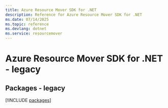 ```yaml
---
title: Azure Resource Mover SDK for .NET
description: Reference for Azure Resource Mover SDK for .NET
ms.date: 07/14/2025
ms.topic: reference
ms.devlang: dotnet
ms.service: resourcemover
---
```

# Azure Resource Mover SDK for .NET - legacy
## Packages - legacy
[!INCLUDE [packages](resource-mover-index.md)]